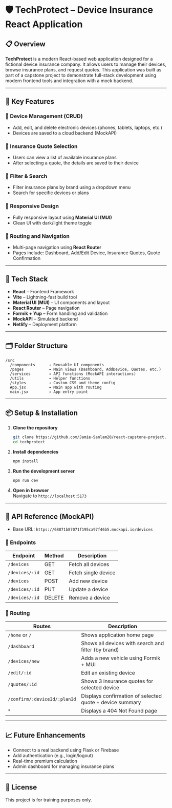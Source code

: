 # 🛡️ TechProtect – Device Insurance React Application

## 📋 Overview

**TechProtect** is a modern React-based web application designed for a fictional device insurance company. It allows users to manage their devices, browse insurance plans, and request quotes. This application was built as part of a capstone project to demonstrate full-stack development using modern frontend tools and integration with a mock backend.

---

## 🚀 Key Features

### 🔹 Device Management (CRUD)

- Add, edit, and delete electronic devices (phones, tablets, laptops, etc.)
- Devices are saved to a cloud backend (MockAPI)

### 🔹 Insurance Quote Selection

- Users can view a list of available insurance plans
- After selecting a quote, the details are saved to their device

### 🔹 Filter & Search

- Filter insurance plans by brand using a dropdown menu
- Search for specific devices or plans

### 🔹 Responsive Design

- Fully responsive layout using **Material UI (MUI)**
- Clean UI with dark/light theme toggle

### 🔹 Routing and Navigation

- Multi-page navigation using **React Router**
- Pages include: Dashboard, Add/Edit Device, Insurance Quotes, Quote Confirmation

---

## 🧰 Tech Stack

- **React** – Frontend Framework
- **Vite** – Lightning-fast build tool
- **Material UI (MUI)** – UI components and layout
- **React Router** – Page navigation
- **Formik + Yup** – Form handling and validation
- **MockAPI** – Simulated backend
- **Netlify** – Deployment platform

---

## 🗂️ Folder Structure

```
/src
  /components      → Reusable UI components
  /pages           → Main views (Dashboard, AddDevice, Quotes, etc.)
  /services        → API functions (MockAPI interactions)
  /utils           → Helper functions
  /styles          → Custom CSS and theme config
  App.jsx          → Main app with routing
  main.jsx         → App entry point
```

---

## 📦 Setup & Installation

1. **Clone the repository**

   ```bash
   git clone https://github.com/Jamie-Sanlam20/react-capstone-project.git
   cd techprotect
   ```

2. **Install dependencies**

   ```bash
   npm install
   ```

3. **Run the development server**

   ```bash
   npm run dev
   ```

4. **Open in browser**  
   Navigate to `http://localhost:5173`

---

## 🔌 API Reference (MockAPI)

- Base URL: `https://68871b87071f195ca97f46b5.mockapi.io/devices`

### 📱 Endpoints

| Endpoint       | Method | Description         |
| -------------- | ------ | ------------------- |
| `/devices`     | GET    | Fetch all devices   |
| `/devices/:id` | GET    | Fetch single device |
| `/devices`     | POST   | Add new device      |
| `/devices/:id` | PUT    | Update a device     |
| `/devices/:id` | DELETE | Remove a device     |

### 📄 Routing

| Routes                       | Description                                              |
| ---------------------------- | -------------------------------------------------------- |
| `/home` or `/`               | Shows application home page                              |
| `/dashboard`                 | Shows all devices with search and filter (by brand)      |
| `/devices/new`               | Adds a new vehicle using Formik + MUI                    |
| `/edit/:id`                  | Edit an existing device                                  |
| `/quotes/:id`                | Shows 3 insurance quotes for selected device             |
| `/confirm/:deviceId/:planId` | Displays confirmation of selected quote + device summary |
| `*`                          | Displays a 404 Not Found page                            |

---

## 📈 Future Enhancements

- Connect to a real backend using Flask or Firebase
- Add authentication (e.g., login/logout)
- Real-time premium calculation
- Admin dashboard for managing insurance plans

---

## 📄 License

This project is for training purposes only.
